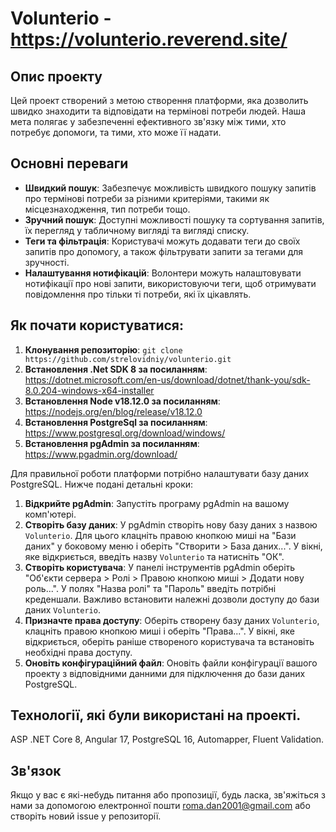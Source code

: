 # Volunterio - https://volunterio.reverend.site/

## Опис проекту
Цей проект створений з метою створення платформи, яка дозволить швидко знаходити та відповідати на термінові потреби людей. Наша мета полягає у забезпеченні ефективного зв'язку між тими, хто потребує допомоги, та тими, хто може її надати.

## Основні переваги
- **Швидкий пошук**: Забезпечує можливість швидкого пошуку запитів про термінові потреби за різними критеріями, такими як місцезнаходження, тип потреби тощо.
- **Зручний пошук**: Доступні можливості пошуку та сортування запитів, їх перегляд у табличному вигляді та вигляді списку.
- **Теги та фільтрація**: Користувачі можуть додавати теги до своїх запитів про допомогу, а також фільтрувати запити за тегами для зручності.
- **Налаштування нотифікацій**: Волонтери можуть налаштовувати нотифікації про нові запити, використовуючи теги, щоб отримувати повідомлення про тільки ті потреби, які їх цікавлять.


## Як почати користуватися:
1. **Клонування репозиторію**: `git clone https://github.com/strelovidniy/volunterio.git` 
2. **Встановлення .Net SDK 8 за посиланням**: https://dotnet.microsoft.com/en-us/download/dotnet/thank-you/sdk-8.0.204-windows-x64-installer
3. **Встановлення Node v18.12.0 за посиланням**: https://nodejs.org/en/blog/release/v18.12.0
4. **Встановлення PostgreSql за посиланням**: https://www.postgresql.org/download/windows/
5. **Встановлення pgAdmin за посиланням**: https://www.pgadmin.org/download/

Для правильної роботи платформи потрібно налаштувати базу даних PostgreSQL. Нижче подані детальні кроки:
1. **Відкрийте pgAdmin**: Запустіть програму pgAdmin на вашому комп'ютері.
2. **Створіть базу даних**: У pgAdmin створіть нову базу даних з назвою `Volunterio`. Для цього клацніть правою кнопкою миші на "Бази даних" у боковому меню і оберіть "Створити > База даних...". У вікні, яке відкриється, введіть назву `Volunterio` та натисніть "ОК".
3. **Створіть користувача**: У панелі інструментів pgAdmin оберіть "Об'єкти сервера > Ролі > Правою кнопкою миші > Додати нову роль...". У полях "Назва ролі" та "Пароль" введіть потрібні креденшали. Важливо встановити належні дозволи доступу до бази даних `Volunterio`.
4. **Призначте права доступу**: Оберіть створену базу даних `Volunterio`, клацніть правою кнопкою миші і оберіть "Права...". У вікні, яке відкриється, оберіть раніше створеного користувача та встановіть необхідні права доступу.
5. **Оновіть конфігураційний файл**: Оновіть файли конфігурації вашого проекту з відповідними данними для підключення до бази даних PostgreSQL.


## Технології, які були використані на проекті.
ASP .NET Core 8, Angular 17, PostgreSQL 16, Automapper, Fluent Validation.

## Зв'язок
Якщо у вас є які-небудь питання або пропозиції, будь ласка, зв'яжіться з нами за допомогою електронної пошти [roma.dan2001@gmail.com](mailto:roma.dan2001@gmail.com) або створіть новий issue у репозиторії.
